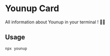 # Younup Card

All information about Younup in your terminal ! 🎉🥳

## Usage

```bash
npx younup
```
